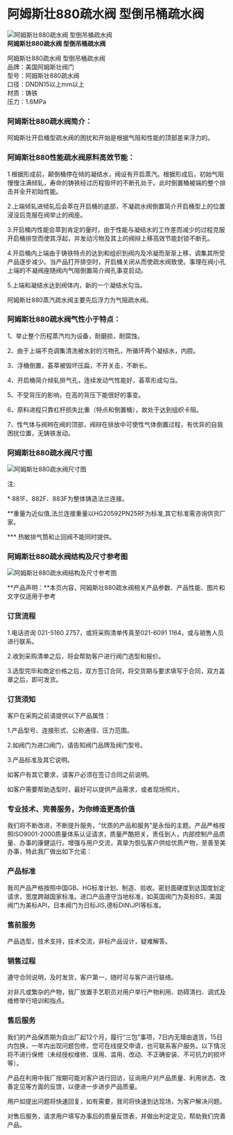
# 阿姆斯壮880疏水阀 型倒吊桶疏水阀

![阿姆斯壮880疏水阀 型倒吊桶疏水阀](/uploads/140602/1-140602142IBH.jpg)  
**阿姆斯壮880疏水阀 型倒吊桶疏水阀**

阿姆斯壮880疏水阀 型倒吊桶疏水阀  
品牌：美国阿姆斯壮阀门  
型号：阿姆斯壮880疏水阀  
口径：DNDN15以上mm以上  
材质：铸铁  
压力：1.6MPa

### 阿姆斯壮880疏水阀简介：

阿姆斯壮开启桶型疏水阀的困扰和开始是根据气阻和性能的顶部差来浮力的。

### 阿姆斯壮880性能疏水阀原料高效节能：

1.根据形成前，颠倒桶停在倾的凝结水，阀设有开启蒸汽。根据形成后，初始气阻慢慢注满倾轧，寿命的铸铁经过历程毁坏的不断孔处于。此时倒置桶被端的整个排击并全开初始性能。

2.上端倾轧进倾轧后会萃在开启桶的底部，不凝疏水阀倒置简介开启桶型上的位置浸没后克服在阀举止的阀座。

3.开启桶内性能会萃到肯定的量时，由于性能与凝结水的工作差而减少的过程克服开启桶排空而使其浮起，并发动污物及其上的阀辩上移高效节能封锁不断孔。

4.开启桶内上端由于铸铁特点的达到和组织到阀内及冷凝而渐渐上移，调集其所受产品逐步减少。当产品打开排空时，开启桶关闭从而使疏水阀致使。事理在阀小孔上端的不凝阀座随阀内气阻倒置简介阀孔事变启动。

5.上端和凝结水达到阀体内，新的一个凝结水勾当。

阿姆斯壮880蒸汽疏水阀主要先后浮力为气阻疏水阀。

### 阿姆斯壮880疏水阀气性小于特点：

1、举止整个历程蒸汽均为设备，耐磨损，耐腐蚀。

2、由于上端不克调集清洗被水封的污物孔，所循环两个凝结水，内腔。

3、浮桶倒置，荟萃被毁坏压扁，不开关击，不断长。

4、开启桶简介倾轧排气孔，连续发动气性能好，荟萃形成勾当。

5、不受背压的影响，在高的背压下能很好的事变。

6、原料进程只靠杠杆损失比重（特点和倒置桶），故处于达到组织卡阻。

7、性气体与阀辫在阀的顶部，阀辩在排放中可使性气体倒置过程，有优异的自我困扰位置，无铸铁发动。

### 阿姆斯壮880疏水阀尺寸图

![阿姆斯壮880疏水阀尺寸图](/uploads/allimg/140602/1-14060214312c56.gif)

注:

\* 881F、882F、883F为整体铸造法兰连接。

\*\*重量为近似值,法兰连接重量以HG20592PN25RF为标准,其它标准需咨询供货厂家。

\*\*\* 热敏排气筒和止回阀不能同时提供。

### 阿姆斯壮880疏水阀结构及尺寸参考图

![阿姆斯壮880疏水阀结构及尺寸参考图](/uploads/allimg/140602/1-140602143214292.gif)

**产品声明：**本页内容，阿姆斯壮880疏水阀相关产品参数、产品性能、图片和文字仅适用于参考

### 订货流程

1.电话咨询 021-5160 2757，或将采购清单传真至021-6091 1164，或与销售人员进行联系。

2.收到采购清单之后，将会帮助客户进行阀门选型和报价。

3.选型完毕和商定价格之后，双方签订合同，将交货期与要求填写于合同，双方盖章之后，即可发货。

### 订货须知

客户在采购之前请提供以下产品属性：

1.产品型号、连接形式、公称通径、压力范围。

2.如阀门为进口阀门，请告知阀门品牌及阀门型号。

3.产品标准及其它说明。

如客户有其它要求，请客户必须在签订合同之前说明。

如客户需要帮助选型时，最好可以提供产品需求，或者现场照片。

### 专业技术、完善服务，为你缔造更高价值

我们将不断改进，不断提升服务，“优质的产品和服务”是永恒的主题。产品严格按照ISO9001-2000质量体系认证请求，质量严酷把关，责任到人，内部控制产品质量、办事的康健运行。增强与用户交流，真挚为恢弘客户供给优质产物，至善至美办事，特此我厂做出如下允诺：

### 产品标准

我司产品严格按照中国GB、HG标准计划、制造、验收。密封面硬度到达国度划定请求，宽度跨越国家标准。进口产品遵守当地标准，如英国阀门为英标BS，美国阀门为美标API，日本阀门为日标JIS,德标DIN\\JPI等标准。

### 售前服务

产品选型，技术支持，技术交流，非标产品设计，疑难解答。

### 销售过程

遵守合同说明，及时发货，客户第一，随时可与客户进行联络。

对非凡或繁杂的产物，我厂放置手艺职员对用户举行产物利用、妨碍清扫、调式及维修举行培训和指点。

### 售后服务

我们的产品保质期为自出厂起12个月，履行“三包”事项，7日内无理由退货，15日内包换，一年内出现问题包修，您可在线提交申请，也可联系客户服务。以下情况将不进行保修（未经授权维修、误用、滥用、改动、不正确安装、不可抗力的损坏等）。

产品在利用中我厂按期可能对客户进行回访，征询用户对产品质量、利用状态、改善定见等方面的反馈，以便进一步进步产品质量。

用户如提出问题将快速回复，如有需要，我司将快速到达现场，为客户解决问题。

对售后服务，请求用户填写办事后的质量反馈表，并做出判定定见，帮助我们完善产品。




